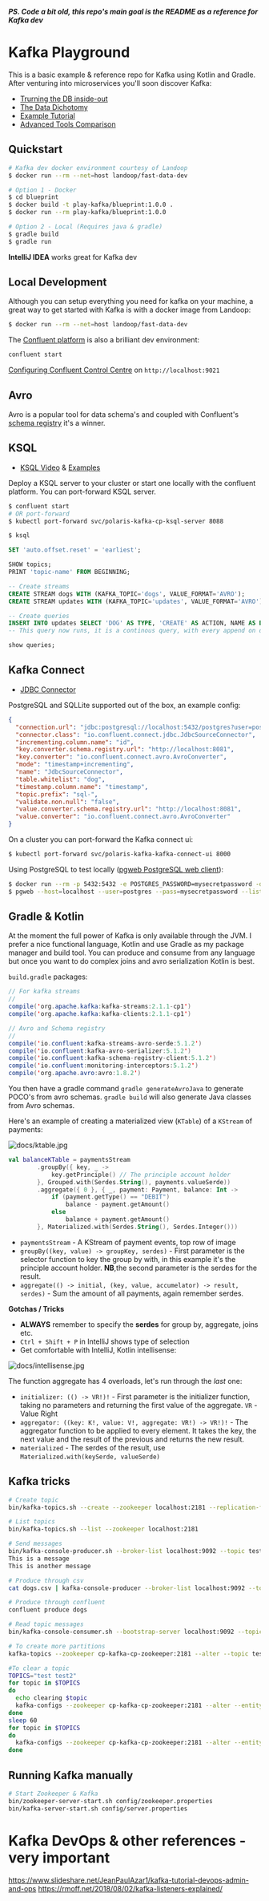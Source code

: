 ***PS. Code a bit old, this repo's main goal is the README as a reference for Kafka dev***

# Kafka Playground

This is a basic example & reference repo for Kafka using Kotlin and Gradle.  After venturing into microservices you'll soon discover Kafka:

- [Trurning the DB inside-out](https://www.confluent.io/blog/turning-the-database-inside-out-with-apache-samza/)
- [The Data Dichotomy](https://www.confluent.io/blog/data-dichotomy-rethinking-the-way-we-treat-data-and-services/)
- [Example Tutorial](https://medium.com/@stephane.maarek/how-to-use-apache-kafka-to-transform-a-batch-pipeline-into-a-real-time-one-831b48a6ad85)
- [Advanced Tools Comparison](https://medium.com/@stephane.maarek/the-kafka-api-battle-producer-vs-consumer-vs-kafka-connect-vs-kafka-streams-vs-ksql-ef584274c1e)

## Quickstart

```sh
# Kafka dev docker environment courtesy of Landoop
$ docker run --rm --net=host landoop/fast-data-dev

# Option 1 - Docker
$ cd blueprint
$ docker build -t play-kafka/blueprint:1.0.0 .
$ docker run --rm play-kafka/blueprint:1.0.0

# Option 2 - Local (Requires java & gradle)
$ gradle build
$ gradle run
```

**IntelliJ IDEA** works great for Kafka dev

## Local Development

Although you can setup everything you need for kafka on your machine, a great way to get started with Kafka is with a docker image from Landoop:

```sh
$ docker run --rm --net=host landoop/fast-data-dev
```

The [Confluent platform](https://www.confluent.io/download/) is also a brilliant dev environment:

```sh
confluent start
```

[Configuring Confluent Control Centre](https://docs.confluent.io/3.3.0/control-center/docs/quickstart.html) on `http://localhost:9021`

## Avro

Avro is a popular tool for data schema's and coupled with Confluent's [schema registry](https://medium.com/@stephane.maarek/introduction-to-schemas-in-apache-kafka-with-the-confluent-schema-registry-3bf55e401321) it's a winner.

## KSQL

- [KSQL Video](https://www.youtube.com/watch?v=FD2z3bdN1Jw) & [Examples](https://github.com/rmoff/quickstart-demos)

Deploy a KSQL server to your cluster or start one locally with the confluent platform.  You can port-forward KSQL server.

```sh
$ confluent start
# OR port-forward
$ kubectl port-forward svc/polaris-kafka-cp-ksql-server 8088  

$ ksql
```

```sql
SET 'auto.offset.reset' = 'earliest';

SHOW topics;
PRINT 'topic-name' FROM BEGINNING;

-- Create streams
CREATE STREAM dogs WITH (KAFKA_TOPIC='dogs', VALUE_FORMAT='AVRO');
CREATE STREAM updates WITH (KAFKA_TOPIC='updates', VALUE_FORMAT='AVRO');

-- Create queries
INSERT INTO updates SELECT 'DOG' AS TYPE, 'CREATE' AS ACTION, NAME AS DATA FROM dogs;
-- This query now runs, it is a continous query, with every append on dogs, updates receives an append

show queries;
```

## Kafka Connect

- [JDBC Connector](https://docs.confluent.io/3.2.0/connect/connect-jdbc/docs/source_connector.html)

PostgreSQL and SQLLite supported out of the box, an example config:

```json
{
  "connection.url": "jdbc:postgresql://localhost:5432/postgres?user=postgres&password=mysecretpassword",
  "connector.class": "io.confluent.connect.jdbc.JdbcSourceConnector",
  "incrementing.column.name": "id",
  "key.converter.schema.registry.url": "http://localhost:8081",
  "key.converter": "io.confluent.connect.avro.AvroConverter",
  "mode": "timestamp+incrementing",
  "name": "JdbcSourceConnector",
  "table.whitelist": "dog",
  "timestamp.column.name": "timestamp",
  "topic.prefix": "sql-",
  "validate.non.null": "false",
  "value.converter.schema.registry.url": "http://localhost:8081",
  "value.converter": "io.confluent.connect.avro.AvroConverter"
}
```

On a cluster you can port-forward the Kafka connect ui:

```sh
$ kubectl port-forward svc/polaris-kafka-kafka-connect-ui 8000 
```

Using PostgreSQL to test locally ([pgweb PostgreSQL web client](https://github.com/sosedoff/pgweb)):

```sh
$ docker run --rm -p 5432:5432 -e POSTGRES_PASSWORD=mysecretpassword -d postgres
$ pgweb --host=localhost --user=postgres --pass=mysecretpassword --listen=5430
```

## Gradle & Kotlin

At the moment the full power of Kafka is only available through the JVM.  I prefer a nice functional language, Kotlin and use Gradle as my package manager and build tool.  You can produce and consume from any language but once you want to do complex joins and avro serialization Kotlin is best.

`build.gradle` packages:

```java
// For kafka streams
//
compile('org.apache.kafka:kafka-streams:2.1.1-cp1')
compile('org.apache.kafka:kafka-clients:2.1.1-cp1')

// Avro and Schema registry
//
compile('io.confluent:kafka-streams-avro-serde:5.1.2')
compile('io.confluent:kafka-avro-serializer:5.1.2')
compile('io.confluent:kafka-schema-registry-client:5.1.2')
compile('io.confluent:monitoring-interceptors:5.1.2')
compile('org.apache.avro:avro:1.8.2')
```

You then have a gradle command `gradle generateAvroJava` to generate POCO's from avro schemas. `gradle build` will also generate Java classes from Avro schemas.

Here's an example of creating a materialized view (`KTable`) of a `KStream` of payments:

![docs/ktable.jpg](docs/ktable.jpg)

```kotlin
val balanceKTable = paymentsStream
        .groupBy({ key, _ ->
            key.getPrinciple() // The principle account holder
        }, Grouped.with(Serdes.String(), payments.valueSerde))
        .aggregate({ 0 }, { _, payment: Payment, balance: Int ->
            if (payment.getType() == "DEBIT")
                balance - payment.getAmount()
            else
                balance + payment.getAmount()
        }, Materialized.with(Serdes.String(), Serdes.Integer()))
```

- `paymentsStream` - A KStream of payment events, top row of image
- `groupBy((key, value) -> groupKey, serdes)` - First parameter is the selector function to key the group by with, in this example it's the principle account holder. **NB**,the second parameter is the serdes for the result.
- `aggregate(() -> initial, (key, value, accumelator) -> result, serdes)` - Sum the amount of all payments, again remember serdes.



**Gotchas / Tricks**

- **ALWAYS** remember to specify the **serdes** for group by, aggregate, joins etc.
- `Ctrl + Shift + P` in IntelliJ shows type of selection
- Get comfortable with IntelliJ, Kotlin intellisense:

![docs/intellisense.jpg](docs/intellisense.jpg)

The function aggregate has 4 overloads, let's run through the *last* one:
- `initializer: (() -> VR!)!` - First parameter is the initializer function, taking no parameters and returning the first value of the aggregate. `VR` - Value Right
- `aggregator: ((key: K!, value: V!, aggregate: VR!) -> VR!)!` - The aggregator function to be applied to every element. It takes the key, the next value and the result of the previous and returns the new result.
- `materialized` - The serdes of the result, use `Materialized.with(keySerde, valueSerde)`

## Kafka tricks

```sh
# Create topic
bin/kafka-topics.sh --create --zookeeper localhost:2181 --replication-factor 1 --partitions 1 --topic test

# List topics
bin/kafka-topics.sh --list --zookeeper localhost:2181

# Send messages
bin/kafka-console-producer.sh --broker-list localhost:9092 --topic test
This is a message
This is another message

# Produce through csv
cat dogs.csv | kafka-console-producer --broker-list localhost:9092 --topic dogs

# Produce through confluent
confluent produce dogs

# Read topic messages
bin/kafka-console-consumer.sh --bootstrap-server localhost:9092 --topic test --from-beginning

# To create more partitions
kafka-topics --zookeeper cp-kafka-cp-zookeeper:2181 --alter --topic test --partitions 40

#To clear a topic
TOPICS="test test2"
for topic in $TOPICS
do
  echo clearing $topic
  kafka-configs --zookeeper cp-kafka-cp-zookeeper:2181 --alter --entity-type topics --add-config retention.ms=1000 --entity-name $topic
done
sleep 60
for topic in $TOPICS
do
  kafka-configs --zookeeper cp-kafka-cp-zookeeper:2181 --alter --entity-type topics --delete-config retention.ms --entity-name $topic
done
```

## Running Kafka manually

```sh
# Start Zookeeper & Kafka
bin/zookeeper-server-start.sh config/zookeeper.properties
bin/kafka-server-start.sh config/server.properties
```

# Kafka DevOps & other references - very important

https://www.slideshare.net/JeanPaulAzar1/kafka-tutorial-devops-admin-and-ops
https://rmoff.net/2018/08/02/kafka-listeners-explained/